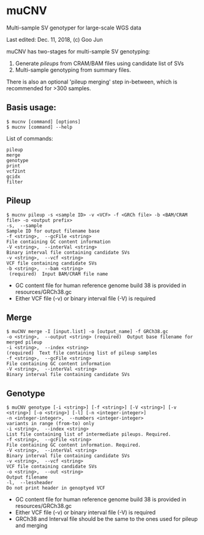 # muCNV

Multi-sample SV genotyper for large-scale WGS data

Last edited: Dec. 11, 2018, (c) Goo Jun

muCNV has two-stages for multi-sample SV genotyping:
1. Generate *pileups* from CRAM/BAM files using candidate list of SVs
2. Multi-sample genotyping from summary files.

There is also an optional 'pileup merging' step in-between, which is recommended for >300 samples.

## Basis usage:
```
$ mucnv [command] [options]
$ mucnv [command] --help
```    
List of commands:
```
pileup
merge
genotype
print
vcf2int
gcidx
filter
```    

## Pileup
```
$ mucnv pileup -s <sample ID> -v <VCF> -f <GRCh file> -b <BAM/CRAM file> -o <output prefix>
-s,  --sample
Sample ID for output filename base
-f <string>,  --gcFile <string> 
File containing GC content information
-V <string>,  --interVal <string>
Binary interval file containing candidate SVs
-v <string>,  --vcf <string>
VCF file containing candidate SVs
-b <string>,  --bam <string>
 (required)  Input BAM/CRAM file name
```

 - GC content file for human reference genome build 38 is provided in resources/GRCh38.gc
 - Either VCF file (-v) or binary interval file (-V) is required
 
## Merge
```
$ muCNV merge -I [input.list] -o [output_name] -f GRCh38.gc
-o <string>,  --output <string> (required)  Output base filename for merged pileup
-i <string>,  --index <string>
(required)  Text file containing list of pileup samples
-f <string>,  --gcFile <string>
File containing GC content information
-V <string>,  --interVal <string>
Binary interval file containing candidate SVs
```

## Genotype
```
$ muCNV genotype [-i <string>] [-f <string>] [-V <string>] [-v <string>] [-o <string>] [-l] [-n <integer-integer>] 
-n <integer-integer>,  --numbers <integer-integer>
variants in range (from-to) only
-i <string>,  --index <string>
List file containing list of intermediate pileups. Required.
-f <string>,  --gcFile <string>
File containing GC content information. Required.
-V <string>,  --interVal <string>
Binary interval file containing candidate SVs
-v <string>,  --vcf <string>
VCF file containing candidate SVs
-o <string>,  --out <string>
Output filename
-l,  --lessheader
Do not print header in genoptyed VCF
```    
 - GC content file for human reference genome build 38 is provided in resources/GRCh38.gc
 - Either VCF file (-v) or binary interval file (-V) is required
 - GRCh38 and Interval file should be the same to the ones used for pileup and merging
